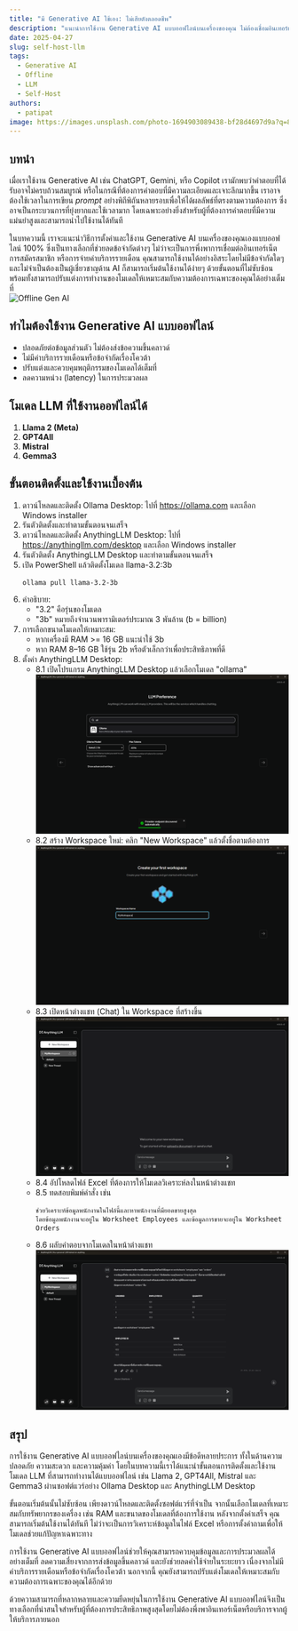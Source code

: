 ```yaml
---
title: "มี Generative AI ใช้เอง: ไม่เสียตังตลอดชีพ"
description: "แนะนำการใช้งาน Generative AI แบบออฟไลน์บนเครื่องของคุณ ไม่ต้องเชื่อมอินเทอร์เน็ตหรือมีเงื่อนไขใดๆ"
date: 2025-04-27
slug: self-host-llm
tags:
  - Generative AI
  - Offline
  - LLM
  - Self-Host
authors:
  - patipat
image: https://images.unsplash.com/photo-1694903089438-bf28d4697d9a?q=80&w=2664&auto=format&fit=crop&ixlib=rb-4.0.3&ixid=M3wxMjA3fDB8MHxwaG90by1wYWdlfHx8fGVufDB8fHx8fA%3D%3D
---
```


## บทนำ

เมื่อเราใช้งาน Generative AI เช่น ChatGPT, Gemini, หรือ Copilot เรามักพบว่าคำตอบที่ได้รับอาจไม่ครบถ้วนสมบูรณ์ หรือในกรณีที่ต้องการคำตอบที่มีความละเอียดและเจาะลึกมากขึ้น เราอาจต้องใช้เวลาในการเขียน _prompt_ อย่างพิถีพิถันหลายรอบเพื่อให้ได้ผลลัพธ์ที่ตรงตามความต้องการ ซึ่งอาจเป็นกระบวนการที่ยุ่งยากและใช้เวลามาก โดยเฉพาะอย่างยิ่งสำหรับผู้ที่ต้องการคำตอบที่มีความแม่นยำสูงและสามารถนำไปใช้งานได้ทันที  

ในบทความนี้ เราจะแนะนำวิธีการตั้งค่าและใช้งาน Generative AI บนเครื่องของคุณเองแบบออฟไลน์ 100% ซึ่งเป็นทางเลือกที่ช่วยลดข้อจำกัดต่างๆ ไม่ว่าจะเป็นการพึ่งพาการเชื่อมต่ออินเทอร์เน็ต การสมัครสมาชิก หรือการจ่ายค่าบริการรายเดือน คุณสามารถใช้งานได้อย่างอิสระโดยไม่มีข้อจำกัดใดๆ และไม่จำเป็นต้องเป็นผู้เชี่ยวชาญด้าน AI ก็สามารถเริ่มต้นใช้งานได้ง่ายๆ ด้วยขั้นตอนที่ไม่ซับซ้อน พร้อมทั้งสามารถปรับแต่งการทำงานของโมเดลให้เหมาะสมกับความต้องการเฉพาะของคุณได้อย่างเต็มที่  
![Offline Gen AI](https://images.unsplash.com/photo-1694903089438-bf28d4697d9a?q=80&w=2664&auto=format&fit=crop&ixlib=rb-4.0.3&ixid=M3wxMjA3fDB8MHxwaG90by1wYWdlfHx8fGVufDB8fHx8fA%3D%3D)
<!-- truncate -->
## ทำไมต้องใช้งาน Generative AI แบบออฟไลน์

- ปลอดภัยต่อข้อมูลส่วนตัว ไม่ต้องส่งข้อความขึ้นคลาวด์  
- ไม่มีค่าบริการรายเดือนหรือข้อจำกัดเรื่องโควต้า  
- ปรับแต่งและควบคุมพฤติกรรมของโมเดลได้เต็มที่  
- ลดความหน่วง (latency) ในการประมวลผล  

## โมเดล LLM ที่ใช้งานออฟไลน์ได้

1. **Llama 2 (Meta)**  
2. **GPT4All**  
3. **Mistral**  
4. **Gemma3**  


## ขั้นตอนติดตั้งและใช้งานเบื้องต้น

1. ดาวน์โหลดและติดตั้ง Ollama Desktop: ไปที่ https://ollama.com และเลือก Windows installer  
2. รันตัวติดตั้งและทำตามขั้นตอนจนเสร็จ  
3. ดาวน์โหลดและติดตั้ง AnythingLLM Desktop: ไปที่ https://anythingllm.com/desktop และเลือก Windows installer  
4. รันตัวติดตั้ง AnythingLLM Desktop และทำตามขั้นตอนจนเสร็จ  
5. เปิด PowerShell แล้วติดตั้งโมเดล llama-3.2:3b  
   ```bash
   ollama pull llama-3.2-3b
   ```  
6. คำอธิบาย:  
   - "3.2" คือรุ่นของโมเดล  
   - "3b" หมายถึงจำนวนพารามิเตอร์ประมาณ 3 พันล้าน (b = billion)  
7. การเลือกขนาดโมเดลให้เหมาะสม:  
   - หากเครื่องมี RAM >= 16 GB แนะนำใช้ 3b  
   - หาก RAM 8–16 GB ใช้รุ่น 2b หรือตัวเล็กกว่าเพื่อประสิทธิภาพที่ดี  
8. ตั้งค่า AnythingLLM Desktop:  
    - 8.1 เปิดโปรแกรม AnythingLLM Desktop แล้วเลือกโมเดล "ollama"  
      ![เลือกโมเดล ollama](./genai/local-llm/anything-llm-select-model.png)  
    - 8.2 สร้าง Workspace ใหม่: คลิก "New Workspace" แล้วตั้งชื่อตามต้องการ  
      ![สร้าง Workspace](./genai/local-llm/anything-llm-create-workspace.png)  
    - 8.3 เปิดหน้าต่างแชท (Chat) ใน Workspace ที่สร้างขึ้น  
      ![หน้าต่าง Chat](./genai/local-llm/start-chat.png)  
    - 8.4 อัปโหลดไฟล์ Excel ที่ต้องการให้โมเดลวิเคราะห์ลงในหน้าต่างแชท  
    - 8.5 ทดสอบพิมพ์คำสั่ง เช่น  
      ```text
      ช่วยวิเคราะห์ข้อมูลพนักงานในไฟล์นี้และหาพนักงานที่มียอดขายสูงสุด
      โดยข้อมูลพนักงานจะอยู่ใน Worksheet Employees และข้อมูลการขายจะอยู่ใน Worksheet Orders
      ```  
    - 8.6 ผลับคำตอบจากโมเดลในหน้าต่างแชท  
      ![คำตอบจากโมเดล](./genai/local-llm/chat-result.png)

## สรุป
การใช้งาน Generative AI แบบออฟไลน์บนเครื่องของคุณเองมีข้อดีหลายประการ ทั้งในด้านความปลอดภัย ความสะดวก และความคุ้มค่า โดยในบทความนี้เราได้แนะนำขั้นตอนการติดตั้งและใช้งานโมเดล LLM ที่สามารถทำงานได้แบบออฟไลน์ เช่น Llama 2, GPT4All, Mistral และ Gemma3 ผ่านซอฟต์แวร์อย่าง Ollama Desktop และ AnythingLLM Desktop

ขั้นตอนเริ่มต้นนั้นไม่ซับซ้อน เพียงดาวน์โหลดและติดตั้งซอฟต์แวร์ที่จำเป็น จากนั้นเลือกโมเดลที่เหมาะสมกับทรัพยากรของเครื่อง เช่น RAM และขนาดของโมเดลที่ต้องการใช้งาน หลังจากตั้งค่าเสร็จ คุณสามารถเริ่มต้นใช้งานได้ทันที ไม่ว่าจะเป็นการวิเคราะห์ข้อมูลในไฟล์ Excel หรือการตั้งคำถามเพื่อให้โมเดลช่วยแก้ปัญหาเฉพาะทาง

การใช้งาน Generative AI แบบออฟไลน์ช่วยให้คุณสามารถควบคุมข้อมูลและการประมวลผลได้อย่างเต็มที่ ลดความเสี่ยงจากการส่งข้อมูลขึ้นคลาวด์ และยังช่วยลดค่าใช้จ่ายในระยะยาว เนื่องจากไม่มีค่าบริการรายเดือนหรือข้อจำกัดเรื่องโควต้า นอกจากนี้ คุณยังสามารถปรับแต่งโมเดลให้เหมาะสมกับความต้องการเฉพาะของคุณได้อีกด้วย

ด้วยความสามารถที่หลากหลายและความยืดหยุ่นในการใช้งาน Generative AI แบบออฟไลน์จึงเป็นทางเลือกที่น่าสนใจสำหรับผู้ที่ต้องการประสิทธิภาพสูงสุดโดยไม่ต้องพึ่งพาอินเทอร์เน็ตหรือบริการจากผู้ให้บริการภายนอก